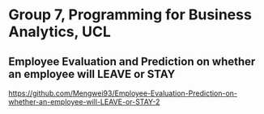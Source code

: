 # Group 7, Programming for Business Analytics, UCL
## Employee Evaluation and Prediction on whether an employee will LEAVE or STAY
 https://github.com/Mengwei93/Employee-Evaluation-Prediction-on-whether-an-employee-will-LEAVE-or-STAY-2
